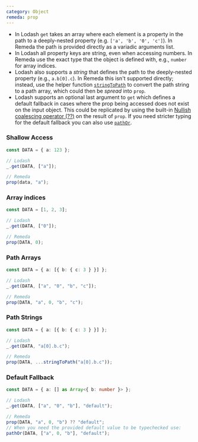 ```yaml
---
category: Object
remeda: prop
---
```


- In Lodash `get` takes an array where each element is a property in the path to
  a deeply-nested property (e.g. `['a', 'b', '0', 'c']`). In Remeda the path is
  provided directly as a variadic arguments list.
- In Lodash all property keys are string, even when accessing numbers. In Remeda
  use the exact type that the object is defined with, e.g., `number` for array
  indices.
- Lodash also supports a _string_ that defines the path to the deeply-nested
  property (e.g., `a.b[0].c`). In Remeda this isn't supported directly; instead,
  use the helper function [`stringToPath`](/docs#stringToPath) to convert the
  path string to a path array, which could then be _spread_ into `prop`.
- Lodash supports an optional last argument to `get` which defines a default
  fallback in cases where the prop being accessed does not exist on the input
  object. This could be replicated by using the built-in
  [Nullish coalescing operator (??)](https://developer.mozilla.org/en-US/docs/Web/JavaScript/Reference/Operators/Nullish_coalescing) on the result of `prop`. If you need stricter
  typing for the default fallback you can also use [`pathOr`](/docs#pathOr).

### Shallow Access

```ts
const DATA = { a: 123 };

// Lodash
_.get(DATA, ["a"]);

// Remeda
prop(data, "a");
```

### Array indices

```ts
const DATA = [1, 2, 3];

// Lodash
_.get(DATA, ["0"]);

// Remeda
prop(DATA, 0);
```

### Path Arrays

```ts
const DATA = { a: [{ b: { c: 3 } }] };

// Lodash
_.get(DATA, ["a", "0", "b", "c"]);

// Remeda
prop(DATA, "a", 0, "b", "c");
```

### Path Strings

```ts
const DATA = { a: [{ b: { c: 3 } }] };

// Lodash
_.get(DATA, "a[0].b.c");

// Remeda
prop(DATA, ...stringToPath("a[0].b.c"));
```

### Default Fallback

```ts
const DATA = { a: [] as Array<{ b: number }> };

// Lodash
_.get(DATA, ["a", "0", "b"], "default");

// Remeda
prop(DATA, "a", 0, "b") ?? "default";
// When you need the provided default value to be typechecked use:
pathOr(DATA, ["a", 0, "b"], "default");
```
